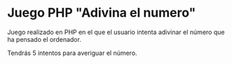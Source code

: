 # Juego PHP "Adivina el numero"
Juego realizado en PHP en el que el usuario intenta adivinar el número que ha pensado el ordenador.

Tendrás 5 intentos para averiguar el número.